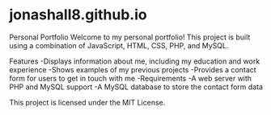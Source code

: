 # jonashall8.github.io

Personal Portfolio
Welcome to my personal portfolio! This project is built using a combination of JavaScript, HTML, CSS, PHP, and MySQL.

Features -Displays information about me, including my education and work experience -Shows examples of my previous projects -Provides a contact form for users to get in touch with me -Requirements -A web server with PHP and MySQL support -A MySQL database to store the contact form data

This project is licensed under the MIT License.
